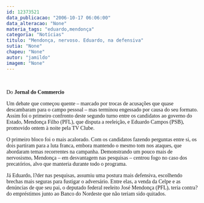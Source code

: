 ```yaml
---
id: 12373521
data_publicacao: "2006-10-17 06:06:00"
data_alteracao: "None"
materia_tags: "eduardo,mendonça"
categoria: "Notícias"
titulo: "Mendonça, nervoso. Eduardo, na defensiva"
sutia: "None"
chapeu: "None"
autor: "jamildo"
imagem: "None"
---
```

<p>&nbsp;<br /></p>
<p><span style="font-family: Verdana;">Do <strong>Jornal do Commercio</strong></span></p>
<p><span style="font-family: Verdana;">Um debate que come&ccedil;ou quente &ndash; marcado por trocas de acusa&ccedil;&otilde;es que quase descambaram para o campo pessoal &ndash; mas terminou engessado por causa do seu formato. Assim foi o primeiro confronto deste segundo turno entre os candidatos ao governo do Estado, Mendon&ccedil;a Filho (PFL), que disputa a reelei&ccedil;&atilde;o, e Eduardo Campos (PSB), promovido ontem &agrave; noite pela TV Clube. </span></p>
<p><span style="font-family: Verdana;">O primeiro bloco foi o mais acalorado. Com os candidatos fazendo perguntas entre si, os dois partiram para a luta franca, embora mantendo o mesmo tom nos ataques, que abordaram temas recorrentes na campanha. Demonstrando um pouco mais de nervosismo, Mendon&ccedil;a &ndash; em desvantagem nas pesquisas &ndash; centrou fogo no caso dos precat&oacute;rios, alvo que manteria durante todo o programa. </span></p>
<p><span style="font-family: Verdana;">J&aacute; Eduardo, l?der nas pesquisas, assumiu uma postura mais defensiva, escolhendo brechas mais seguras para fustigar o advers&aacute;rio. Entre elas, a venda da Celpe e as den&uacute;ncias de que seu pai, o deputado federal reeleito Jos&eacute; Mendon&ccedil;a (PFL), teria contra?do empr&eacute;stimos junto ao Banco do Nordeste que n&atilde;o teriam sido quitados.</span></p>
<p><br /></p>
